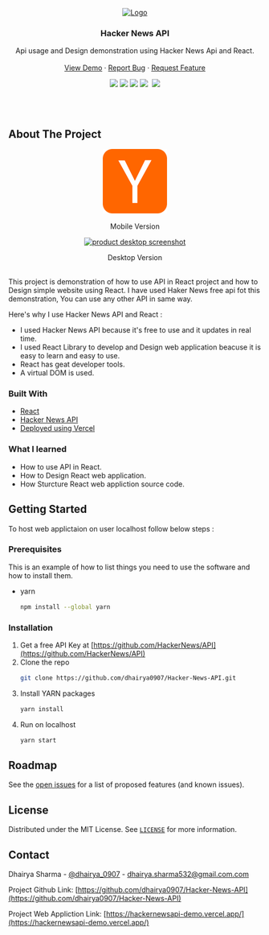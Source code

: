 <!-- PROJECT LOGO -->

<p align="center">
  <a href="https://hackernewsapi-demo.vercel.app/">
    <img src="https://drive.google.com/uc?export=download&id=1eoo2L0fmBEWq1IIx25UAsC8AuS2rdEya" alt="Logo" width="80" height="80">
  </a>

  <h3 align="center">Hacker News API</h3>

  <p align="center">
    Api usage and Design demonstration using Hacker News Api and React.
    <br />
    <br />
    <a href="https://hackernewsapi-demo.vercel.app/">View Demo</a>
    ·
    <a href="https://github.com/dhairya0907/Hacker-News-API/issues">Report Bug</a>
    ·
    <a href="https://github.com/dhairya0907/Hacker-News-API/issues">Request Feature</a>
  </p>
</p>

<!-- PROJECT SHIELDS -->
<div align="center">
   <a target="_blank" href="https://github.com/dhairya0907/Hacker-News-API/blob/main/LICENSE"><img src="https://badgen.net/badge/license/MIT/blue"></a>
  <a target="_blank" href=https://github.com/dhairya0907/Hacker-News-API/actions><img src="https://github.com/dhairya0907/Hacker-News-API/workflows/Build%20&%20Test/badge.svg"></a>
  <a target="_blank" href=https://github.com/dhairya0907/Hacker-News-API/actions><img src="https://github.com/dhairya0907/Hacker-News-API/workflows/CodeQL/badge.svg"></a>
   <a target="_blank" href="https://www.linkedin.com/in/dhairyasharma0907/"><img src="https://img.shields.io/badge/style--5eba00.svg?label=LinkedIn&logo=linkedin&style=social"></a>&nbsp;
    <a target="_blank" href="https://twitter.com/dhairya_0907"><img src="https://img.shields.io/twitter/follow/dhairya_0907?label=Follow&style=social"></a>
</div>




<!-- ABOUT THE PROJECT -->
<p>
  <br/>
  <br/>
</p>


## About The Project

<p align="center" >
   <a href="https://hackernewsapi-demo.vercel.app/">
    <img alt="product mobile screenshot" src="/Images/hackernews.png" />
 </a>
<p  align="center">
  Mobile Version
  <br/>
 
</p>

</p>
<p align="center" >
   <a href="https://hackernewsapi-demo.vercel.app/">
    <img alt="product desktop screenshot" src="https://drive.google.com/uc?export=download&id=10SQvRpio70p_ruHAdm-rogqsTztvtppk"/>
    </a>

</p>
<p  align="center">
  Desktop Version
  <br/>
 <br/>
</p>

 

This project is demonstration of how to use API in React project and how to Design simple website using React. I have used Haker News free api fot this demonstration, You can use any other API in same way.

Here's why I use Hacker News API and React :
* I used Hacker News API because it's free to use and it updates in real time.
* I used React Library to develop and Design web application beacuse it is easy to learn and easy to use.
* React has geat developer tools.
* A virtual DOM is used.

### Built With
* [React](https://reactjs.org/)
* [Hacker News API](https://github.com/HackerNews/API)
* [Deployed using Vercel](https://vercel.com/)

### What I learned
* How to use API in React.
* How to Design React web application.
* How Sturcture React web appliction source code.



<!-- GETTING STARTED -->
## Getting Started

To host web applictaion on user localhost follow below steps :

### Prerequisites

This is an example of how to list things you need to use the software and how to install them.
* yarn
  ```sh
  npm install --global yarn
  ```

### Installation

1. Get a free API Key at [https://github.com/HackerNews/API](https://github.com/HackerNews/API)
2. Clone the repo
   ```sh
   git clone https://github.com/dhairya0907/Hacker-News-API.git
   ```
3. Install YARN packages
   ```sh
   yarn install
   ```
4. Run on localhost
   ```sh
   yarn start
   ```

<!-- ROADMAP -->
## Roadmap

See the [open issues](https://github.com/dhairya0907/Hacker-News-API/issues) for a list of proposed features (and known issues).



<!-- LICENSE -->
## License

Distributed under the MIT License. See [`LICENSE`](https://github.com/dhairya0907/Hacker-News-API/blob/main/LICENSE) for more information.



<!-- CONTACT -->
## Contact

Dhairya Sharma - [@dhairya_0907](https://twitter.com/dhairya_0907) - dhairya.sharma532@gmail.com.com

Project Github Link: [https://github.com/dhairya0907/Hacker-News-API](https://github.com/dhairya0907/Hacker-News-API)

Project Web Appliction Link: [https://hackernewsapi-demo.vercel.app/](https://hackernewsapi-demo.vercel.app/)
